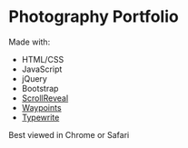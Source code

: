 # Photography Portfolio

Made with:
- HTML/CSS
- JavaScript
- jQuery
- Bootstrap
- [ScrollReveal](https://github.com/jlmakes/scrollreveal)
- [Waypoints](https://github.com/imakewebthings/waypoints)
- [Typewrite](https://github.com/mrvautin/typewrite)

Best viewed in Chrome or Safari
